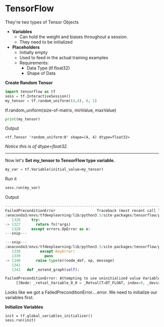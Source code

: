 

# TensorFlow

They're two types of Tensor Objects

* **Variables**
  * Can hold the weight and biases throughout a session.
  * They need to be initialized 
* **Placeholders**
  * Initially empty
  * Used to feed in the actual training examples
  * Requirements:
    * Data Type \(tf.float32\)
    * Shape of Data

**Create Random Tensor**

```py
import tensorflow as tf
sess = tf.InteractiveSession()
my_tensor = tf.random_uniform((4,4), 0, 1)
```

tf.random\_uniform\(size-of-matrix, minValue, maxValue\)

```py
print(my_tensor)
```

Output

```
<tf.Tensor 'random_uniform:0' shape=(4, 4) dtype=float32>
```

_Notice this is of dtype=float32._

---

Now let's **Set my\_tensor to TensorFlow type variable.**

```py
my_var = tf.Variable(initial_value=my_tensor)
```

Run it

```py
sess.run(my_var)
```

Output

```py
---------------------------------------------------------------------------
FailedPreconditionError                   Traceback (most recent call last)
/anaconda3/envs/tfdeeplearning/lib/python3.5/site-packages/tensorflow/python/client/session.py in _do_call(self, fn, *args)
   1326     try:
-> 1327       return fn(*args)
   1328     except errors.OpError as e:
---snip---

---snip---
/anaconda3/envs/tfdeeplearning/lib/python3.5/site-packages/tensorflow/python/client/session.py in _do_call(self, fn, *args)
   1338         except KeyError:
   1339           pass
-> 1340       raise type(e)(node_def, op, message)
   1341 
   1342   def _extend_graph(self):

FailedPreconditionError: Attempting to use uninitialized value Variable
	 [[Node: _retval_Variable_0_0 = _Retval[T=DT_FLOAT, index=0, _device="/job:localhost/replica:0/task:0/cpu:0"](Variable)]]

```

Looks like we got a FailedPreconditionError....error. We need to initialize our variables first.

**Initialize Variables**

```
init = tf.global_variables_initializer()
sess.run(init)
```



